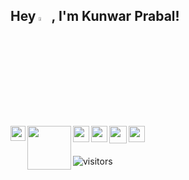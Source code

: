    ## Hey <img src="https://github.com/TheDudeThatCode/TheDudeThatCode/blob/master/Assets/Hi.gif" width="4%">, I'm Kunwar Prabal! 

<a href="https://www.linkedin.com/in/kunwarprabal/">
  <img align="left" width="24px" src="https://upload.wikimedia.org/wikipedia/commons/c/ca/LinkedIn_logo_initials.png"  />
</a>
<a href="https://www.codechef.com/users/kunwarprabal">
  <img align="left" width="70px" src="https://cdn.codechef.com/images/cc-logo-sd.svg" />
</a>
<a href="https://www.hackerrank.com/kunwarprabal">
  <img align="left" width="26px" src="https://upload.wikimedia.org/wikipedia/commons/6/65/HackerRank_logo.png" />
</a>
<a href="https://leetcode.com/kunwarprabal/">
  <img align="left" width="26px" src="https://upload.wikimedia.org/wikipedia/commons/8/8e/LeetCode_Logo_1.png" />
</a>
<a href="mailto:prabal.kpps@gmail.com">
  <img align="left" width="28px" src="https://upload.wikimedia.org/wikipedia/commons/2/2e/Gmail_2020.png" />
</a>
<a href="https://www.instagram.com/prabal3/">
  <img align="left" width="26px" src="https://upload.wikimedia.org/wikipedia/commons/9/96/Instagram.svg" />
</a>

<br />
<br />

![visitors](https://visitor-badge.laobi.icu/badge?page_id=KunwarPrabal.KunwarPrabal)
